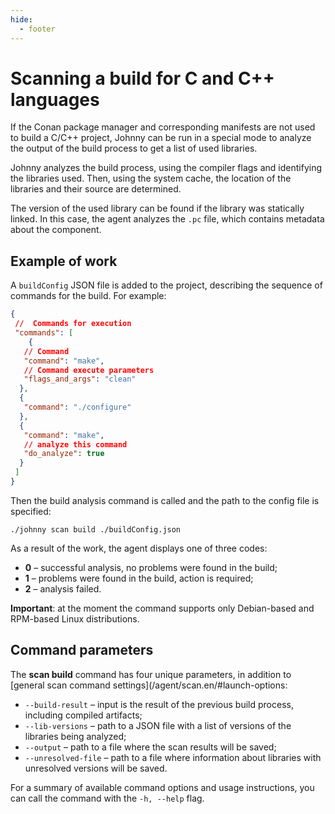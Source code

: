 ```yaml
---
hide:
  - footer
---
```


# Scanning a build for C and C++ languages

If the Conan package manager and corresponding manifests are not used to build a C/C++ project, Johnny can be run in a special mode to analyze the output of the build process to get a list of used libraries.

Johnny analyzes the build process, using the compiler flags and identifying the libraries used. Then, using the system cache, the location of the libraries and their source are determined.

The version of the used library can be found if the library was statically linked. In this case, the agent analyzes the `.pc` file, which contains metadata about the component.

## Example of work

A `buildConfig` JSON file is added to the project, describing the sequence of commands for the build. For example:

```json
{
 //  Commands for execution
 "commands": [
    {
   // Command
   "command": "make",
   // Command execute parameters
   "flags_and_args": "clean"
  },
  {
   "command": "./configure"  
  },
  {
   "command": "make",
   // analyze this command
   "do_analyze": true
  }
 ]
}
```

Then the build analysis command is called and the path to the config file is specified:

```shell
./johnny scan build ./buildConfig.json
```

As a result of the work, the agent displays one of three codes:

- **0** – successful analysis, no problems were found in the build;
- **1** – problems were found in the build, action is required;
- **2** – analysis failed.

**Important**: at the moment the command supports only Debian-based and RPM-based Linux distributions.

## Сommand parameters

The **scan build** command has four unique parameters, in addition to [general scan command settings](/agent/scan.en/#launch-options:

- `--build-result` – input is the result of the previous build process, including compiled artifacts;
- `--lib-versions` – path to a JSON file with a list of versions of the libraries being analyzed;
- `--output` – path to a file where the scan results will be saved;
- `--unresolved-file` – path to a file where information about libraries with unresolved versions will be saved.

For a summary of available command options and usage instructions, you can call the command with the `-h, --help` flag.
